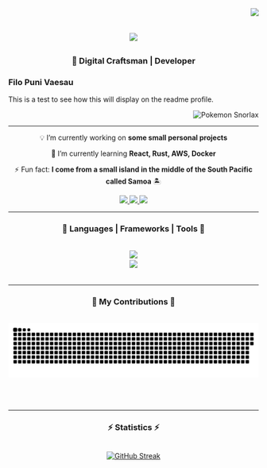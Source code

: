 <img align="right" src="https://api.visitorbadge.io/api/visitors?path=https%3A%2F%2Fgithub.com%2FfPuniVaesau&label=Views&labelColor=%234a4759&countColor=%23bbc15d&style=flat-square"/>

<h1 align="center">
  <a href="https://git.io/typing-svg">
    <img src="https://readme-typing-svg.herokuapp.com/?font=Fira+Code&weight=700&pause=1000&color=F9F6EE&size=35&center=true&vCenter=true&width=500&height=70&duration=4000&lines=Welcome+👋🏽;+I'm+Filo+Puni+Vaesau!+〄;"/>
  </a>
</h1>
<h3 align="center">💭 Digital Craftsman | Developer</h3>

<div align="right">
  <div align="left">
    <h3>Filo Puni Vaesau</h3>
    <p>This is a test to see how this will display on the readme profile.</p>
  </div>
  <!-- <img src="/assets/FiloBanner.png"> -->
  <!-- <img src="https://64.media.tumblr.com/476bb112282a3ef7f7396de26f3d1b60/tumblr_pd8427dWCU1qbw2q1o1_1280.gif" /> -->
  <img height=150px src="https://i.pinimg.com/originals/83/0b/53/830b53f8bbd0e9dbcade87da95abdad0.gif" alt="Pokemon Snorlax">
</div>
<hr>

<div align="center">
  
  💡 I’m currently working on **some small personal projects**

🌱 I’m currently learning **React, Rust, AWS, Docker**

⚡ Fun fact: **I come from a small island in the middle of the South Pacific called Samoa** 🏝️

</div>

<div align="center">
  <a href="mailto:filopunivaesau@gmail.com">
    <img src="https://shields.io/badge/Gmail-FFFFFF?style=for-the-badge&logo=gmail&logoColor=orange" target="_blank"/>
  </a>
  <a href="https://www.linkedin.com/in/filo-puni-vaesau-436801261/">
    <img src="https://img.shields.io/badge/LinkedIn-0077B5?style=for-the-badge&logo=linkedin&logoColor=white" target="_blank">
  </a>
  <a href="https://fPuniVaesau.git.io">
    <img src="https://img.shields.io/badge/GitHub-100000?style=for-the-badge&logo=github&logoColor=white" target="_blank"/>
  </a>
</div>

<hr>

<h3 align="center">🧩 Languages | Frameworks | Tools 🧩</h3>
<br/>
<div align="center">
  <a href="https://skillicons.dev">
    <img src="https://skillicons.dev/icons?i=github,git,javascript,nodejs,python,java,vscode"/><br>
    <img src="https://skillicons.dev/icons?i=bash,html,css,mysql,react,rust,php"/>
  </a>
</div>

<br/>
<hr>

<div align="center">

  <h3>📙 My Contributions 📙</h3>
  <br>
  <source media="(prefers-color-scheme: dark)" srcset="github-snake-dark.svg" />
  <source media="(prefers-color-scheme: light)" srcset="github-snake.svg" />
  <img alt="Snake animation for my contributions" src="https://raw.githubusercontent.com/fPuniVaesau/fPuniVaesau/output/github-contribution-grid-snake-dark.svg"/>
 
  <br/><br/>
</div>

<hr/>

<h3 align="center">⚡️ Statistics ⚡️</h3>
<br>

<div align="center">
  <a href="https://git.io/streak-stats"><img src="https://streak-stats.demolab.com?user=fPuniVaesau&theme=graywhite&hide_border=true&date_format=j%20M%5B%20Y%5D&card_width=500" alt="GitHub Streak" /></a>
</div>

<!-- Snorlax Gif -->


<!-- <img src="https://images-wixmp-ed30a86b8c4ca887773594c2.wixmp.com/f/12cbe8a4-f55c-4b40-85bb-d8e1405e7b84/df1wdk7-fa62d5b6-a1b2-4b2b-b407-02e737476148.gif?token=eyJ0eXAiOiJKV1QiLCJhbGciOiJIUzI1NiJ9.eyJzdWIiOiJ1cm46YXBwOjdlMGQxODg5ODIyNjQzNzNhNWYwZDQxNWVhMGQyNmUwIiwiaXNzIjoidXJuOmFwcDo3ZTBkMTg4OTgyMjY0MzczYTVmMGQ0MTVlYTBkMjZlMCIsIm9iaiI6W1t7InBhdGgiOiJcL2ZcLzEyY2JlOGE0LWY1NWMtNGI0MC04NWJiLWQ4ZTE0MDVlN2I4NFwvZGYxd2RrNy1mYTYyZDViNi1hMWIyLTRiMmItYjQwNy0wMmU3Mzc0NzYxNDguZ2lmIn1dXSwiYXVkIjpbInVybjpzZXJ2aWNlOmZpbGUuZG93bmxvYWQiXX0.mLCZ3Vy_z29MbBgLUgiJIocq4NNs0o-pr276Ju8hAtA"> -->

